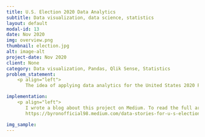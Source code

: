 ```yaml
---
title: U.S. Election 2020 Data Analytics
subtitle: Data visualization, data science, statistics
layout: default
modal-id: 13
date: Nov 2020
img: overview.png
thumbnail: election.jpg
alt: image-alt
project-date: Nov 2020
client: None
category: Data visualization, Pandas, Qlik Sense, Statistics
problem_statement: 
    <p align="left"> 
       The idea of applying data analytics for the United States 2020 Presidential Election was sparked when I picked up Qlik Sense, a powerful data visualization tool. “Nothing beats getting your hands dirty.” Even though I am not a very political person, I figure this is a great chance to challenge myself by applying and upskilling my newly honed knowledge. I started my work on 6th November, the third day since Election Day, while the world was much concerned and uncertain about what was going on with this race.</p>

implementation: 
    <p align="left"> 
       I wrote a blog about this project on Medium. To read the full article and insights analyzed
       https://byronofficial98.medium.com/data-stories-for-u-s-election-2020-d324e3f6ac4c.</p>

img_sample:
---
```

